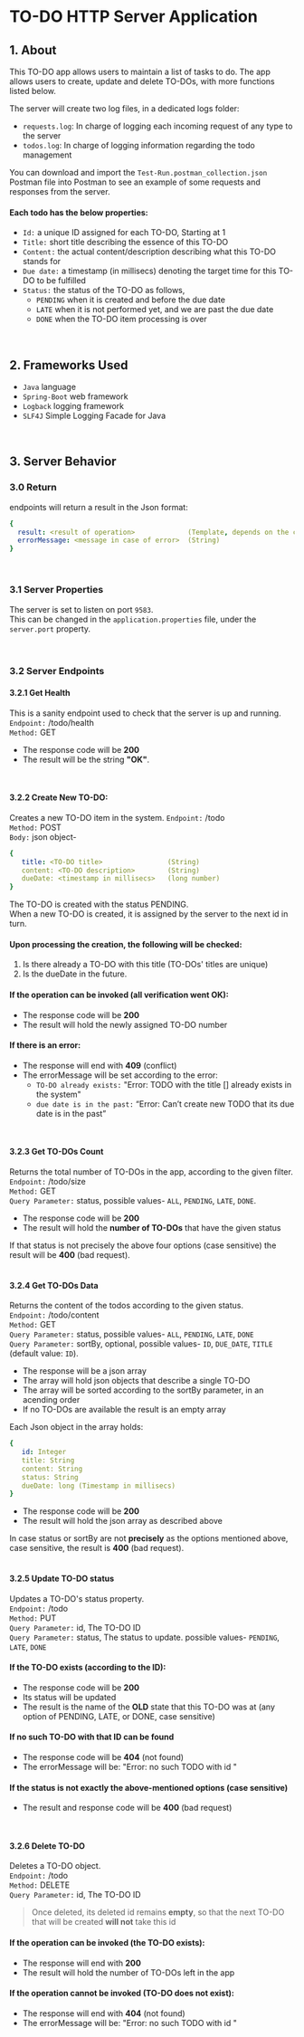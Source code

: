 # TO-DO HTTP Server Application

## 1. About
This TO-DO app allows users to maintain a list of tasks to do. The app allows users to create, update and delete TO-DOs, with more functions listed below.  

The server will create two log files, in a dedicated logs folder:
* `requests.log`: In charge of logging each incoming request of any type to the server
* `todos.log`: In charge of logging information regarding the todo management  

You can download and import the `Test-Run.postman_collection.json` Postman file into Postman to see an example of some requests and responses from the server.

#### Each todo has the below properties:
* `Id:` a unique ID assigned for each TO-DO, Starting at 1
* `Title:` short title describing the essence of this TO-DO
* `Content:` the actual content/description describing what this TO-DO stands for
* `Due date:` a timestamp (in millisecs) denoting the target time for this TO-DO to be fulfilled
* `Status:` the status of the TO-DO as follows,
    * `PENDING` when it is created and before the due date
    * `LATE`    when it is not performed yet, and we are past the due date
    * `DONE`    when the TO-DO item processing is over
<br />

## 2. Frameworks Used
* `Java` language
* `Spring-Boot` web framework
* `Logback` logging framework
* `SLF4J` Simple Logging Facade for Java
<br />

## 3. Server Behavior
### 3.0 Return
endpoints will return a result in the Json format:
```yaml
{
  result: <result of operation>             (Template, depends on the context)
  errorMessage: <message in case of error>  (String)
}
```
<br />

### 3.1 Server Properties
The server is set to listen on port `9583`.  
This can be changed in the `application.properties` file, under the `server.port` property.
<br />   
<br />

### 3.2 Server Endpoints
#### 3.2.1 Get Health
This is a sanity endpoint used to check that the server is up and running.  
`Endpoint:` /todo/health  
`Method:` GET  

* The response code will be **200**
* The result will be the string **"OK"**.   
<br />

#### 3.2.2 Create New TO-DO:
Creates a new TO-DO item in the system.
`Endpoint:` /todo   
`Method:` POST   
`Body:` json object-   
```yaml
{
   title: <TO-DO title>                (String)
   content: <TO-DO description>        (String)
   dueDate: <timestamp in millisecs>   (long number)
}
```
The TO-DO is created with the status PENDING.   
When a new TO-DO is created, it is assigned by the server to the next id in turn.    

#### Upon processing the creation, the following will be checked:   
1. Is there already a TO-DO with this title (TO-DOs' titles are unique)
2. Is the dueDate in the future.   

#### If the operation can be invoked (all verification went OK): 
* The response code will be **200**
* The result will hold the newly assigned TO-DO number

#### If there is an error:   
*  The response will end with **409** (conflict)
*  The errorMessage will be set according to the error:
      * `TO-DO already exists:` "Error: TODO with the title [<TODO title>] already exists in the system"   
      * `due date is in the past:` “Error: Can’t create new TODO that its due date is in the past”
<br />  
 
#### 3.2.3 Get TO-DOs Count
Returns the total number of TO-DOs in the app, according to the given filter.   
`Endpoint:` /todo/size   
`Method:` GET   
`Query Parameter:` status, possible values- `ALL`, `PENDING`, `LATE`, `DONE`.   
   
* The response code will be **200**
* The result will hold the **number of TO-DOs** that have the given status   

If that status is not precisely the above four options (case sensitive) the result will be **400** (bad request).   
<br />   

#### 3.2.4 Get TO-DOs Data
Returns the content of the todos according to the given status.    
`Endpoint:` /todo/content   
`Method:` GET   
`Query Parameter:` status, possible values- `ALL`, `PENDING`, `LATE`, `DONE`   
`Query Parameter:` sortBy, optional, possible values- `ID`, `DUE_DATE`, `TITLE` (default value: `ID`).   
   
* The response will be a json array   
* The array will hold json objects that describe a single TO-DO  
* The array will be sorted according to the sortBy parameter, in an acending order
* If no TO-DOs are available the result is an empty array
   
Each Json object in the array holds:
```yaml
{
   id: Integer
   title: String
   content: String
   status: String
   dueDate: long (Timestamp in millisecs)
}
```

* The response code will be **200**
* The result will hold the json array as described above

In case status or sortBy are not **precisely** as the options mentioned above, case sensitive, the result is **400** (bad request).   
<br />

#### 3.2.5 Update TO-DO status
Updates a TO-DO's status property.   
`Endpoint:` /todo  
`Method:` PUT  
`Query Parameter:` id, The TO-DO ID  
`Query Parameter:` status, The status to update. possible values- `PENDING`, `LATE`, `DONE`  
   
#### If the TO-DO exists (according to the ID):
* The response code will be **200**   
* Its status will be updated
* The result is the name of the **OLD** state that this TO-DO was at (any option of PENDING, LATE, or DONE, case sensitive)

#### If no such TO-DO with that ID can be found
* The response code will be **404** (not found)
* The errorMessage will be: "Error: no such TODO with id <todo number>"
   
#### If the status is not exactly the above-mentioned options (case sensitive)
* The result and response code will be **400** (bad request)
<br />
  
#### 3.2.6 Delete TO-DO
Deletes a TO-DO object.   
`Endpoint:` /todo  
`Method:` DELETE  
`Query Parameter:` id, The TO-DO ID   
   
> Once deleted, its deleted id remains **empty**, so that the next TO-DO that will be created **will not** take this id  
   
#### If the operation can be invoked (the TO-DO exists):
* The response will end with **200**
* The result will hold the number of TO-DOs left in the app

#### If the operation cannot be invoked (TO-DO does not exist):
* The response will end with **404** (not found)
* The errorMessage will be: "Error: no such TODO with id <todo number>"
